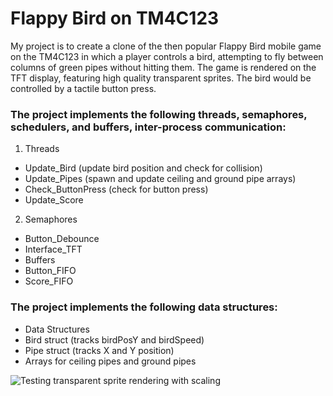 # Flappy Bird on TM4C123
My project is to create a clone of the then popular Flappy Bird mobile game on the TM4C123 in which a player controls a bird, attempting to fly between columns of green pipes without hitting them. The game is rendered on the TFT display, featuring high quality transparent sprites. The bird would be controlled by a tactile button press.
### The project implements the following threads, semaphores, schedulers, and buffers, inter-process communication:
1. Threads
- Update_Bird (update bird position and check for collision)
- Update_Pipes (spawn and update ceiling and ground pipe arrays)
- Check_ButtonPress (check for button press)
- Update_Score
2. Semaphores
- Button_Debounce
- Interface_TFT
- Buffers
- Button_FIFO
- Score_FIFO
### The project implements the following data structures: 
- Data Structures
- Bird struct (tracks birdPosY and birdSpeed)
- Pipe struct (tracks X and Y position)
- Arrays for ceiling pipes and ground pipes

![Testing transparent sprite rendering with scaling](https://raw.githubusercontent.com/zCriminalArtist/EEL4745C-Final-Project/repo/master/rendering.png "Testing transparent sprite rendering with scaling")
